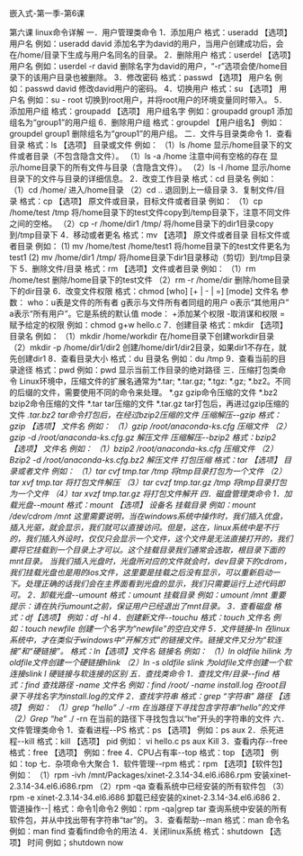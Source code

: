 嵌入式-第一季-第6课 

第六课 linux命令详解
一．用户管理类命令
1．添加用户
格式：useradd 【选项】 用户名
例如：useradd david
添加名字为david的用户，当用户创建成功后，会在/home/目录下生成与用户名同名的目录。
2．删除用户
格式：userdel 【选项】用户名
例如：userdel -r david
删除名字为david的用户，“-r”选项会使/home目录下的该用户目录也被删除。
3．修改密码
格式：passwd 【选项】 用户名
例如：passwd david
修改david用户的密码。
4．切换用户
格式：su 【选项】 用户名
例如：su - root
切换到root用户，并将root用户的环境变量同时带入。
5．添加用户组
格式：groupadd 【选项】 用户组名字
例如：groupadd group1
添加组名为“group1”的用户组
6．删除用户组
格式：groupdel 【用户组名】
例如：groupdel group1
删除组名为“group1”的用户组。
二．文件与目录类命令
1．查看目录
格式：ls 【选项】 目录或文件
例如：
（1）ls /home
显示/home目录下的文件或者目录（不包含隐含文件）。
（1）ls -a /home    注意中间有空格的存在
显示/home目录下的所有文件与目录（含隐含文件）。
（2）ls -l /home
显示/home目录下的文件与目录的详细信息。
2．改变工作目录
格式：cd 目录名
例如：
（1）cd /home/
进入/home目录
（2）cd ..
退回到上一级目录
3．复制文件/目录
格式：cp 【选项】 原文件或目录，目标文件或者目录
例如：
（1）cp /home/test /tmp
将/home目录下的test文件copy到/temp目录下，注意不同文件之间的空格。
（2）cp -r /home/dir1 /tmp/
将/home目录下的dir1目录copy到/tmp目录下
4．移动或者更名
格式：mv 【选项】 原文件或者目录 目标文件或者目录
例如：
(1) mv /home/test /home/test1
将/home目录下的test文件更名为test1
(2) mv /home/dir1 /tmp/
将/home目录下dir1目录移动（剪切）到/tmp目录下
5．删除文件/目录
格式：rm 【选项】文件或者目录
例如：
（1）rm /home/test
删除/home目录下的test文件
（2）rm -r /home/dir
删除/home目录下的dir目录
6．改变文件权限
格式：chmod  [who]  [+ | - | =]  [mode]  文件名
参数：
who：u表是文件的所有者
      g表示与文件所有者同组的用户
o表示“其他用户”
a表示“所有用户”。它是系统的默认值
mode：
+添加某个权限
-取消谋和权限
=赋予给定的权限
例如：chmod  g+w  hello.c
7．创建目录
格式：mkdir 【选项】 目录名
例如：
（1）mkdir /home/workdir
在/home目录下创建workdir目录
（2）mkdir -p /home/dir1/dir2
创建/home/dir1/dir2目录，如果dir1不存在，就先创建dir1
8．查看目录大小
格式：du 目录名
例如：du /tmp
9．查看当前的目录途径
格式：pwd
例如：pwd
显示当前工作目录的绝对路径
三．压缩打包类命令
Linux环境中，压缩文件的扩展名通常为*.tar;  *.tar.gz;  *.tgz:  *.gz;  *.bz2。不同的后缀的文件，需要使用不同的命令来处理。
 *.gz      gzip命令压缩的文件
*.bz2     bzip2命令压缩的文件
*.tar   tar压缩的文件
*.tar.gz   tar打包后，再进过gzip压缩的文件
*.tar.bz2   tar命令打包后，在经过bzip2压缩的文件
压缩解压--gzip
格式：gzip 【选项】 文件名
例如：
（1）gzip /root/anaconda-ks.cfg
压缩文件
（2）gzip -d /root/anaconda-ks.cfg.gz
解压文件
压缩解压--bzip2
格式：bzip2 【选项】 文件名
例如：
（1）bzip2 /root/anaconda-ks.cfg
压缩文件
（2）Bzip2 -d /root/anaconda-ks.cfg.bz2
解压文件
打包压缩
格式：tar 【选项】 目录或者文件
例如：
（1）tar cvf tmp.tar /tmp
将tmp目录打包为一个文件
（2）tar xvf tmp.tar
将打包文件解压
（3）tar cvzf tmp.tar.gz /tmp
将tmp目录打包为一个文件
（4）tar xvzf tmp.tar.gz
将打包文件解开
四．磁盘管理类命令
1．加载光盘--mount
格式：mount 【选项】 设备名 挂载目录
例如：mount  /dev/cdrom  /mnt
这里需要说明，当在windows系统中操作时，我们插入优盘，插入光驱，就会显示，我们就可以直接访问。但是，这在，linux系统中是不行的，我们插入外设时，仅仅只会显示一个文件，这个文件是无法直接打开的，我们要将它挂载到一个目录上才可以。这个挂载目录我们通常会选取，根目录下面的mnt目录。
当我们插入光盘时，光盘所对应的文件就会时，dev目录下的cdrom，我们挂载光盘也是用的ios文件，这里要是挂载之后没有显示，可以重新启动一下。处理正确的话我们会在主界面看到光盘的显示，我们只需要运行上述代码即可。
2．卸载光盘--umount
格式：umount 挂载目录
例如：umount  /mnt
重要提示：请在执行umount之前，保证用户已经退出了mnt目录。
3．查看磁盘
格式：df【选项】
例如：df -hl
4．创建新文件--touchu
格式：touch 文件名
例如：touch  newfile
创建一个名字为“newfile”的空白文件
5．文件链接-ln
在linux系统中，才在类似于windows中“开解方式”的链接文件。链接文件又分为“软连接”和“硬链接”。
格式：ln【选项】文件名 链接名
例如：
（1）ln oldfile hilink
为oldfile文件创建一个硬链接hlink
（2）ln -s oldfile slink
为oldfile文件创建一个软连接slink
l 硬链接与软连接的区别
五．查找类命令
1．查找文件/目录--find
格式：find 查找路径 -name 文件名
例如：find /root/ -name install.log
在root目录下寻找名字为install.log的文件
2．查找字符串
格式：grep “字符串” 路径 【选项】
例如：
（1）grep “hello” ./ -rm
在当路径下寻找包含字符串“hello”的文件
（2）Grep “he*” ./ -rn
在当前的路径下寻找包含以“he”开头的字符串的文件
六．文件管理类命令
1．查看进程--PS
格式：ps 【选项】
例如：ps  aux
2．杀死进程--kill
格式：kill 【选项】 pid
例如：
vi hello.c
ps aux
Kill
3．查看内存--free
格式：free 【选项】
例如：free
4．CPU占有率--top
格式：top 【选项】
例如：top
七．杂项命令大聚合
1．软件管理--rpm
格式：rpm 【选项】【软件包】
例如：
（1）rpm -ivh  /mnt/Packages/xinet-2.3.14-34.el6.i686.rpm
安装xinet-2.3.14-34.el6.i686.rpm
（2）rpm -qa
查看系统中已经安装的所有软件包
（3）rpm -e xinet-2.3.14-34.el6.i686
卸载已经安装的xinet-2.3.14-34.el6.i686
2．管道操作--|
格式：命令1|命令2
例如：rpm -qa|grep tar
查询系统中安装的所有软件包，并从中找出带有字符串“tar”的。
3．查看帮助--man
格式：man 命令名
例如：man  find
查看find命令的用法
4．关闭linux系统
格式：shutdown 【选项】 时间
例如；shutdown now